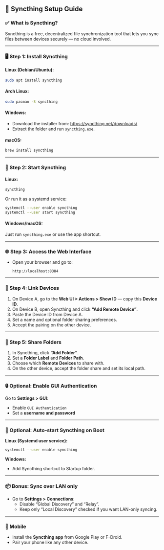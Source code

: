 ## 🧭 Syncthing Setup Guide

### ✅ What is Syncthing?
Syncthing is a free, decentralized file synchronization tool that lets you sync files between devices securely — no cloud involved.

---

### 🖥️ Step 1: Install Syncthing

#### **Linux (Debian/Ubuntu):**
```bash
sudo apt install syncthing
```

#### **Arch Linux:**
```bash
sudo pacman -S syncthing
```

#### **Windows:**
- Download the installer from: https://syncthing.net/downloads/
- Extract the folder and run `syncthing.exe`.

#### **macOS:**
```bash
brew install syncthing
```

---

### 🚀 Step 2: Start Syncthing

#### **Linux:**
```bash
syncthing
```

Or run it as a systemd service:
```bash
systemctl --user enable syncthing
systemctl --user start syncthing
```

#### **Windows/macOS:**
Just run `syncthing.exe` or use the app shortcut.

---

### 🌐 Step 3: Access the Web Interface

- Open your browser and go to:
  ```
  http://localhost:8384
  ```

---

### 🔗 Step 4: Link Devices

1. On Device A, go to the **Web UI > Actions > Show ID** — copy this **Device ID**.
2. On Device B, open Syncthing and click **“Add Remote Device”**.
3. Paste the Device ID from Device A.
4. Set a name and optional folder sharing preferences.
5. Accept the pairing on the other device.

---

### 📁 Step 5: Share Folders

1. In Syncthing, click **“Add Folder”**.
2. Set a **Folder Label** and **Folder Path**.
3. Choose which **Remote Devices** to share with.
4. On the other device, accept the folder share and set its local path.

---

### 🔒 Optional: Enable GUI Authentication

Go to **Settings > GUI**:
- Enable `GUI Authentication`
- Set a **username and password**

---

### 🔄 Optional: Auto-start Syncthing on Boot

**Linux (Systemd user service):**
```bash
systemctl --user enable syncthing
```

**Windows:**
- Add Syncthing shortcut to Startup folder.

---

### 📦 Bonus: Sync over LAN only
- Go to **Settings > Connections**:
  - Disable “Global Discovery” and “Relay”.
  - Keep only “Local Discovery” checked if you want LAN-only syncing.

---

### 📱 Mobile
- Install the **Syncthing app** from Google Play or F-Droid.
- Pair your phone like any other device.
